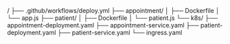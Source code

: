 /
├── .github/workflows/deploy.yml
├── appointment/
│   ├── Dockerfile
│   └── app.js
├── patient/
│   ├── Dockerfile
│   └── patient.js
└── k8s/
    ├── appointment-deployment.yaml
    ├── appointment-service.yaml
    ├── patient-deployment.yaml
    ├── patient-service.yaml
    └── ingress.yaml
